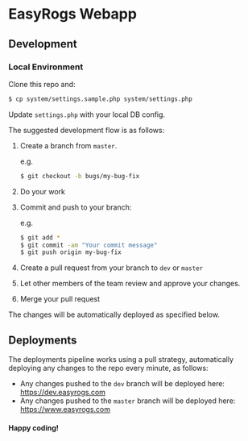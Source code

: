 # EasyRogs Webapp

## Development

### Local Environment

Clone this repo and:

```bash
$ cp system/settings.sample.php system/settings.php
```

Update `settings.php` with your local DB config.

The suggested development flow is as follows:

1. Create a branch from `master`.

    e.g.
    ```bash
    $ git checkout -b bugs/my-bug-fix
    ```

2. Do your work

3. Commit and push to your branch:

    e.g.
    ```bash
    $ git add *
    $ git commit -am "Your commit message"
    $ git push origin my-bug-fix
    ```

4. Create a pull request from your branch to `dev` or `master`
5. Let other members of the team review and approve your changes.
6. Merge your pull request

The changes will be automatically deployed as specified below.

## Deployments

The deployments pipeline works using a pull strategy, automatically deploying any changes to the repo every minute, as follows:

* Any changes pushed to the `dev` branch will be deployed here: https://dev.easyrogs.com
* Any changes pushed to the `master` branch will be deployed here: https://www.easyrogs.com


#### Happy coding!

